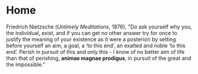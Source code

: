 

# Home

Friedrich Nietzsche (*Untimely Meditations*, 1876), "Do ask yourself why you, the individual, exist, and if you can get no other answer try for once to justify the meaning of your existence as it were a posteriori by setting before yourself an aim, a goal, a ‘to this end’, an exalted and noble ‘to this end’. Perish in pursuit of this and only this - I know of no better aim of life than that of perishing, **animae magnae prodigus**, in pursuit of the great and the impossible." 

